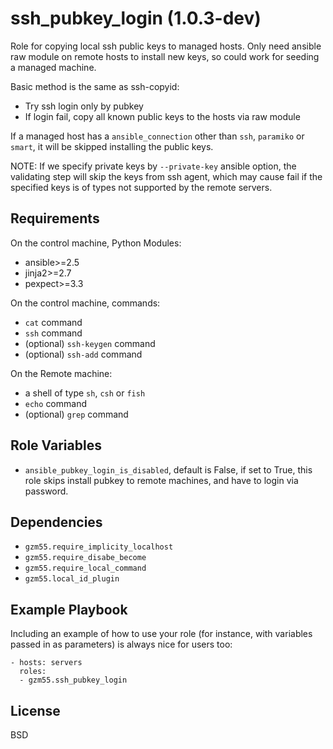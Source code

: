 ssh_pubkey_login (1.0.3-dev)
============================

Role for copying local ssh public keys to managed hosts.
Only need ansible raw module on remote hosts to install new keys,
so could work for seeding a managed machine.

Basic method is the same as ssh-copyid:
- Try ssh login only by pubkey
- If login fail, copy all known public keys to the hosts via raw module

If a managed host has a `ansible_connection` other than `ssh`, `paramiko` or `smart`,
it will be skipped installing the public keys.

NOTE: If we specify private keys by `--private-key` ansible option,
the validating step will skip the keys from ssh agent,
which may cause fail if the specified keys is of types not supported by the remote servers.

Requirements
------------

On the control machine, Python Modules:
* ansible>=2.5
* jinja2>=2.7
* pexpect>=3.3

On the control machine, commands:
* `cat` command
* `ssh` command
* (optional) `ssh-keygen` command
* (optional) `ssh-add` command

On the Remote machine:
* a shell of type `sh`, `csh` or `fish`
* `echo` command
* (optional) `grep` command

Role Variables
--------------

- `ansible_pubkey_login_is_disabled`, default is False, if set to True,
      this role skips install pubkey to remote machines, and have to login via password.

Dependencies
------------

* `gzm55.require_implicity_localhost`
* `gzm55.require_disabe_become`
* `gzm55.require_local_command`
* `gzm55.local_id_plugin`

Example Playbook
----------------

Including an example of how to use your role (for instance, with variables passed in as parameters) is always nice for users too:

    - hosts: servers
      roles:
      - gzm55.ssh_pubkey_login

License
-------

BSD
